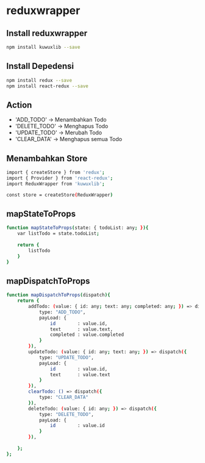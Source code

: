 # reduxwrapper
## Install reduxwrapper
```bash
npm install kuwuxlib --save
```

## Install Depedensi
```bash
npm install redux --save
npm install react-redux --save
```

## Action

  - 'ADD_TODO' -> Menambahkan Todo
  - 'DELETE_TODO' -> Menghapus Todo
  - 'UPDATE_TODO' -> Merubah Todo
  - 'CLEAR_DATA' -> Menghapus semua Todo


## Menambahkan Store
```bash
import { createStore } from 'redux';
import { Provider } from 'react-redux';
import ReduxWrapper from 'kuwuxlib';

const store = createStore(ReduxWrapper)
```

## mapStateToProps
```bash
function mapStateToProps(state: { todoList: any; }){
    var listTodo = state.todoList;
  
    return {
        listTodo
    }
}
```

## mapDispatchToProps
```bash
function mapDispatchToProps(dispatch){
    return {
        addTodo: (value: { id: any; text: any; completed: any; }) => dispatch({ 
            type: "ADD_TODO", 
            payLoad: {
                id        : value.id,
                text      : value.text,
                completed : value.completed
            }
        }),
        updateTodo: (value: { id: any; text: any; }) => dispatch({
            type: "UPDATE_TODO",
            payLoad: {
                id        : value.id,
                text      : value.text
            }
        }),
        clearTodo: () => dispatch({
            type: "CLEAR_DATA"
        }),
        deleteTodo: (value: { id: any; }) => dispatch({
            type: "DELETE_TODO",
            payLoad: {
                id        : value.id
            }
        }),
      
    };
};

```
